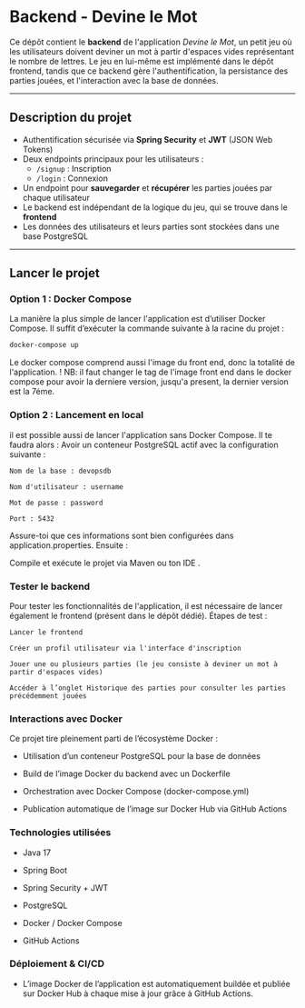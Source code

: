 #  Backend - Devine le Mot

Ce dépôt contient le **backend** de l'application _Devine le Mot_, un petit jeu où les utilisateurs doivent deviner un mot à partir d'espaces vides représentant le nombre de lettres. Le jeu en lui-même est implémenté dans le dépôt frontend, tandis que ce backend gère l'authentification, la persistance des parties jouées, et l'interaction avec la base de données.

---

##  Description du projet

- Authentification sécurisée via **Spring Security** et **JWT** (JSON Web Tokens)
- Deux endpoints principaux pour les utilisateurs :
    - `/signup` : Inscription
    - `/login` : Connexion
- Un endpoint pour **sauvegarder** et **récupérer** les parties jouées par chaque utilisateur
- Le backend est indépendant de la logique du jeu, qui se trouve dans le **frontend**
- Les données des utilisateurs et leurs parties sont stockées dans une base PostgreSQL

---

##  Lancer le projet

###  Option 1 : Docker Compose

La manière la plus simple de lancer l'application est d’utiliser Docker Compose. Il suffit d’exécuter la commande suivante à la racine du projet :

```bash
docker-compose up
```
Le docker compose comprend aussi l'image du front end, donc la totalité de l'application.
! NB: il faut changer le tag de l'image front end dans le docker compose pour avoir la derniere version, jusqu'a present, la dernier version est la 7éme.

### Option 2 : Lancement en local

il est possible aussi de lancer l'application sans Docker Compose. Il te faudra alors :
 Avoir un conteneur PostgreSQL actif avec la configuration suivante :

    Nom de la base : devopsdb

    Nom d'utilisateur : username

    Mot de passe : password

    Port : 5432

Assure-toi que ces informations sont bien configurées dans application.properties.
 Ensuite :

Compile et exécute le projet via Maven ou ton IDE .

### Tester le backend

Pour tester les fonctionnalités de l'application, il est nécessaire de lancer également le frontend (présent dans le dépôt dédié).
Étapes de test :

    Lancer le frontend

    Créer un profil utilisateur via l'interface d'inscription

    Jouer une ou plusieurs parties (le jeu consiste à deviner un mot à partir d'espaces vides)

    Accéder à l’onglet Historique des parties pour consulter les parties précédemment jouées

### Interactions avec Docker

Ce projet tire pleinement parti de l’écosystème Docker :

- Utilisation d’un conteneur PostgreSQL pour la base de données

- Build de l’image Docker du backend avec un Dockerfile

- Orchestration avec Docker Compose (docker-compose.yml)
 
- Publication automatique de l’image sur Docker Hub via GitHub Actions

### Technologies utilisées

- Java 17

- Spring Boot

- Spring Security + JWT

- PostgreSQL

- Docker / Docker Compose

- GitHub Actions


### Déploiement & CI/CD
- L’image Docker de l’application est automatiquement buildée et publiée sur Docker Hub à chaque mise à jour grâce à GitHub Actions.

